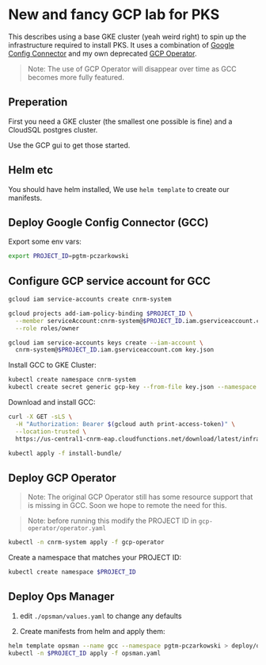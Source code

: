 # New and fancy GCP lab for PKS

This describes using a base GKE cluster (yeah weird right) to spin up the infrastructure required to install PKS.  It uses a combination of [Google Config Connector](https://cloud.google.com/config-connector/docs/reference/resources) and my own deprecated [GCP Operator](https://github.com/paulczar/gcp-cloud-compute-operator).

> Note: The use of GCP Operator will disappear over time as GCC becomes more fully featured.

## Preperation

First you need a GKE cluster (the smallest one possible is fine) and a CloudSQL postgres cluster.

Use the GCP gui to get those started.

## Helm etc

You should have helm installed, We use `helm template` to create our manifests.

## Deploy Google Config Connector (GCC)

Export some env vars:

```bash
export PROJECT_ID=pgtm-pczarkowski
```

## Configure GCP service account for GCC

```bash
gcloud iam service-accounts create cnrm-system

gcloud projects add-iam-policy-binding $PROJECT_ID \
  --member serviceAccount:cnrm-system@$PROJECT_ID.iam.gserviceaccount.com \
  --role roles/owner

gcloud iam service-accounts keys create --iam-account \
  cnrm-system@$PROJECT_ID.iam.gserviceaccount.com key.json

```

Install GCC to GKE Cluster:

```bash
kubectl create namespace cnrm-system
kubectl create secret generic gcp-key --from-file key.json --namespace cnrm-system
```

Download and install GCC:

```bash
curl -X GET -sLS \
  -H "Authorization: Bearer $(gcloud auth print-access-token)" \
  --location-trusted \
  https://us-central1-cnrm-eap.cloudfunctions.net/download/latest/infra/install-bundle.tar.gz | tar xzvf -

kubectl apply -f install-bundle/
```


## Deploy GCP Operator

> Note: The original GCP Operator still has some resource support that is missing in GCC.  Soon we hope to remote the need for this.

> Note: before running this modify the PROJECT ID in `gcp-operator/operator.yaml`

```bash
kubectl -n cnrm-system apply -f gcp-operator
```

Create a namespace that matches your PROJECT ID:

```bash
kubectl create namespace $PROJECT_ID
```

## Deploy Ops Manager

1. edit `./opsman/values.yaml` to change any defaults

2. Create manifests from helm and apply them:

```bash
helm template opsman --name gcc --namespace pgtm-pczarkowski > deploy/opsman.yaml
kubectl -n $PROJECT_ID apply -f opsman.yaml
```

